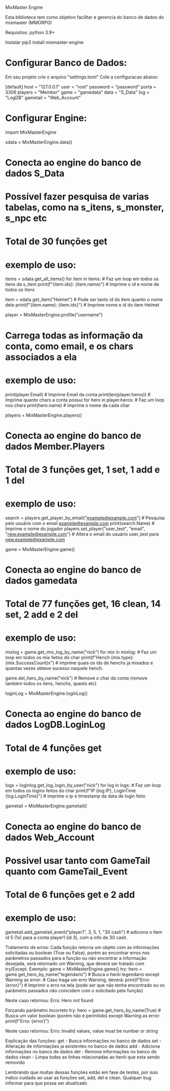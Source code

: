MixMaster Engine

Esta biblioteca tem como objetivo facilitar e gerencia do banco de dados do mixmaster (MMORPG)

Requisitos:
python 3.9+

Instalar
pip3 install mixmaster-engine

# Configurar Banco de Dados:
Em seu projeto crie o arquivo "settings.toml"
Cole a configuracao abaixo:

[default]
host = "127.0.0.1"
user = "root"
password = "password"
porta = 3306
players = "Member"
game = "gamedata"
data = "S_Data"
log = "LogDB"
gametail = "Web_Account"

# Configurar Engine:

import MixMasterEngine

sdata = MixMasterEngine.data()
  # Conecta ao engine do banco de dados S_Data
  # Possível fazer pesquisa de varias tabelas, como na s_itens, s_monster, s_npc etc
  # Total de 30 funções get
  # exemplo de uso:
  items = sdata.get_all_items()
  for item in items: # Faz um loop em todos os itens da s_item
    print(f"{item.idx}: {item.name}") # Imprime o id e nome de todos os itens
  
  item = sdata.get_item("Helmet") # Pode ser tanto id do item quanto o nome dele
  print(f"{item.name}: {item.idx}") # Imprime nome e id do item Helmet

player = MixMasterEngine.profile("username")
  # Carrega todas as informação da conta, como email, e os chars associados a ela
  # exemplo de uso:
  print(player.Email) # Imprime Email da conta
  print(len(player.heros)) # Imprime quanto chars a conta possui
  for hero in player.heros: # Faz um loop nos chars
    print(hero.name) # imprime o nome da cada char
  

players = MixMasterEngine.players() 
  # Conecta ao engine do banco de dados Member.Players
  # Total de 3 funções get, 1 set, 1 add e 1 del
  # exemplo de uso:
  search = players.get_player_by_email("example@example.com") # Pesquisa pelo usuário com o email example@example.com
  print(search.Name) # Imprime o nome do jogador
  players.set_player("user_test", "email", "new.example@example.com") # Altera o email do usuário user_test para new.example@example.com

game = MixMasterEngine.game() 
  # Conecta ao engine do banco de dados gamedata
  # Total de 77 funções get, 16 clean, 14 set, 2 add e 2 del 
  # exemplo de uso:
  mixlog = game.get_mix_log_by_name("nick")
  for mix in mixlog: # Faz um loop em todos os mix feitos do char
    print(f"Hench {mix.type}: {mix.SuccessCount}x") # imprime quais os ids de henchs ja mixados e quantas vezes obteve sucesso naquele hench.
  
  game.del_hero_by_name("nick") # Remove o char da conta (remove também todos os itens, henchs, quests etc)

loginLog = MixMasterEngine.loginLog() 
  # Conecta ao engine do banco de dados LogDB.LoginLog
  # Total de 4 funções get
  # exemplo de uso:
  logs = loginlog.get_log_login_by_user("nick")
  for log in logs: # Faz um loop em todos os logins feitos do char
    print(f"IP {log.IP}, LoginTime {log.LoginTime}") # imprime o ip e timestamp da data de login feito

gametail = MixMasterEngine.gametail() 
  # Conecta ao engine do banco de dados Web_Account
  # Possivel usar tanto com GameTail quanto com GameTail_Event
  # Total de 6 funções get e 2 add
  # exemplo de uso:
  gametail.add_gametail_event("player1", 3, 5, 1, "30 cash") # adiciona o item id 5 (1x) para a conta player1 (id 3), com a info de 30 cash.

Tratamento de erros:
Cada função retorna um objeto com as informações solicitadas ou boolean (True ou False), porém ao encontrar erros nos parâmetros passados para a função ou não encontrar a informação desejada, será retornado um Warning, que deverá ser tratado com try/Except.
Exemplo:
  game = MixMasterEngine.game()
  try:
    hero = game.get_hero_by_name("legendario") # Busca o herói legendario
  except Warning as error: # Caso traga um erro Warning, deverá:
    print(f"Erro: {error}") # Imprimir o erro na tela (pode ser que não tenha encontrado ou os parâmetro passados não coincidem com o solicitado pela função)

  Neste caso retornou:
  Erro: Hero not found

  Forçando parâmetro incorreto
  try:
    hero = game.get_hero_by_name(True) # Busca um valor boolean (porém não é permitido)
  except Warning as error:
    print(f"Erro: {error}")
    
  Neste caso retornou:
  Erro: Invalid values, value must be number or string

Explicação das funções:
get - Busca informações no banco de dados
set - Alteração de informações ja existentes no banco de dados
add - Adiciona informações no banco de dados
del - Remove informações no banco de dados
clean - Limpa todas as linhas relacionadas ao herói que esta sendo removido

Lembrando que muitas dessas funções estão em fase de testes, por isso indico cuidado ao usar as funções set, add, del e clean.
Qualquer bug informar para que possa ser atualizado
